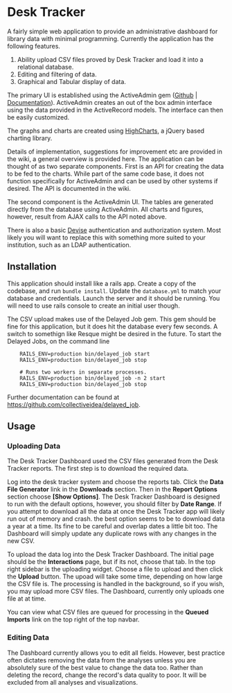 # Desk Tracker

A fairly simple web application to provide an administrative dashboard for library data with minimal programming. Currently the application
has the following features.

1. Ability upload CSV files proved by Desk Tracker and load it into a relational database.
2. Editing and filtering of data.
3. Graphical and Tabular display of data.

The primary UI is established using the ActiveAdmin gem ([Github](https://github.com/activeadmin/activeadmin) | 
[Documentation](http://activeadmin.info/)). ActiveAdmin creates an out of the box admin interface using the data
provided in the ActiveRecord models. The interface can then be easily customized.

The graphs and charts are created using [HighCharts](http://www.highcharts.com/), a jQuery based charting library.

Details of implementation, suggestions for improvement etc are provided in the wiki, a general overview is provided here. The application
can be thought of as two separate components. First is an API for creating the data to be fed to the charts. While part of the same code 
base, it does not function specifically for ActiveAdmin and can be used by other systems if desired. The API is documented in the wiki.

The second component is the ActiveAdmin UI. The tables are generated directly from the database using ActiveAdmin. All charts and figures,
however, result from AJAX calls to the API noted above. 

There is also a basic [Devise](https://github.com/plataformatec/devise) authentication and authorization system. Most likely you will
want to replace this with something more suited to your institution, such as an LDAP authentication.

## Installation
This application should install like a rails app. Create a copy of the codebase, and run ```bundle install```. Update 
the ```database.yml``` to match your database and credentials. Launch the server and it should be running. You will need to use 
rails console to create an initial user though.

The CSV upload makes use of the Delayed Job gem. This gem should be fine for this application, but it does hit the database every few seconds. A switch to somethign like Resque might be desired in the future. To start the Delayed Jobs, on the command line

```
    RAILS_ENV=production bin/delayed_job start
    RAILS_ENV=production bin/delayed_job stop

    # Runs two workers in separate processes.
    RAILS_ENV=production bin/delayed_job -n 2 start
    RAILS_ENV=production bin/delayed_job stop
```

Further documentation can be found at https://github.com/collectiveidea/delayed_job.

## Usage
### Uploading Data
The Desk Tracker Dashboard used the CSV files generated from the Desk Tracker reports. The first step is to download the required data.

Log into the desk tracker system and choose the reports tab. Click the **Data File Generator** link in the **Downloads** section. Then in the **Report Options** section choose **[Show Options]**. The Desk Tracker Dashboard is designed to run with the default options, however, you should filter by **Date Range**. If you attempt to download all the data at once the Desk Tracker app will likely run out of memory and crash. the best option seems to be to download data a year at a time. Its fine to be careful and overlap dates a little bit too. The Dashboard will simply update any duplicate rows with any changes in the new CSV. 

To upload the data log into the Desk Tracker Dashboard. The initial page should be the **Interactions** page, but if its not, choose that tab. In the top right sidebar is the uploading widget. Choose a file to upload and then click the **Upload** button. The upoad will take some time, depending on how large the CSV file is. The processing is handled in the background, so if you wish, you may upload more CSV files. The Dashboard, currently only uploads one file at at time.

You can view what CSV files are queued for processing in the **Queued Imports** link on the top right of the top navbar. 
### Editing Data
The Dashboard currently allows you to edit all fields. However, best practice often dictates removing the data from the analyses unless you are absolutely sure of the best value to change the data too. Rather than deleting the record, change the record's data quality to poor. It will be excluded from all analyses and visualizations.


